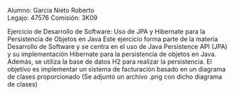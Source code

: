Alumno: Garcia Nieto Roberto   
Legajo: 47576
Comisión: 3K09

Ejercicio de Desarrollo de Software: Uso de JPA y Hibernate para la Persistencia de Objetos en Java
Este ejercicio forma parte de la materia Desarrollo de Software y se centra en el uso de Java Persistence API (JPA) y su implementación Hibernate para la persistencia de objetos en Java. Además, se utiliza la base de datos H2 para realizar la persistencia. El objetivo es implementar un sistema de facturación basado en un diagrama de clases proporcionado (Se adjuntó un archivo .png con dicho diagrama de clases) 
